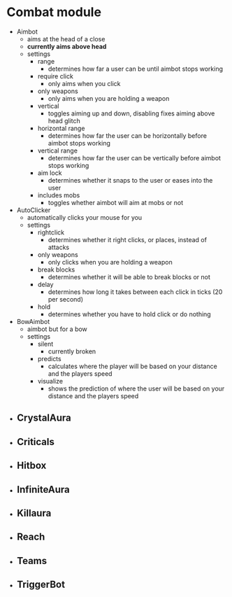 # Combat module

* Aimbot
  - aims at the head of a close
  - **currently aims above head**
  - settings
    - range
      - determines how far a user can be until aimbot stops working
    - require click
      - only aims when you click
    - only weapons
      - only aims when you are holding a weapon
    - vertical
      - toggles aiming up and down, disabling fixes aiming above head glitch
    - horizontal range
      - determines how far the user can be horizontally before aimbot stops working
    - vertical range
      - determines how far the user can be vertically before aimbot stops working
    - aim lock
      - determines whether it snaps to the user or eases into the user
    - includes mobs
      - toggles whether aimbot will aim at mobs or not
* AutoClicker
  - automatically clicks your mouse for you
  - settings
    - rightclick
      - determines whether it right clicks, or places, instead of attacks
    - only weapons
      - only clicks when you are holding a weapon
    - break blocks
      - determines whether it will be able to break blocks or not
    - delay
      - determines how long it takes between each click in ticks (20 per second)
    - hold
      - determines whether you have to hold click or do nothing
* BowAimbot
  - aimbot but for a bow
  - settings
    - silent
      - currently broken
    - predicts
      - calculates where the player will be based on your distance and the players speed 
    - visualize
      - shows the prediction of where the user will be based on your distance and the players speed
* CrystalAura
  -
* Criticals
  -
* Hitbox
  -
* InfiniteAura
  -
* Killaura
  -
* Reach
  -
* Teams
  -
* TriggerBot
  -
